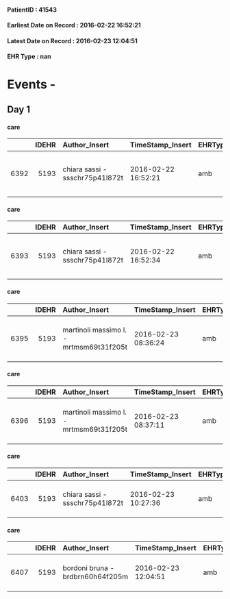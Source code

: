 
#### PatientID : 41543
#### Earliest Date on Record : 2016-02-22 16:52:21
#### Latest Date on Record : 2016-02-23 12:04:51
#### EHR Type : nan

# Events - 

## Day 1

#### care
|      |   IDEHR | Author_Insert                   | TimeStamp_Insert    | EHRType   |   PatientID |   IDGESTIONE_AUSILI |   opt_annulla_consegna | dt_Ric_consegna     | opt_ausilio                                     |
|-----:|--------:|:--------------------------------|:--------------------|:----------|------------:|--------------------:|-----------------------:|:--------------------|:------------------------------------------------|
| 6392 |    5193 | chiara sassi - ssschr75p41l872t | 2016-02-22 16:52:21 | amb       |       41543 |                6266 |                      0 | 2016-02-22 00:00:00 | electronic articulated bed with side rails # 14 |

#### care
|      |   IDEHR | Author_Insert                   | TimeStamp_Insert    | EHRType   |   PatientID |   IDGESTIONE_AUSILI |   opt_annulla_consegna | dt_Ric_consegna     | opt_ausilio                             |
|-----:|--------:|:--------------------------------|:--------------------|:----------|------------:|--------------------:|-----------------------:|:--------------------|:----------------------------------------|
| 6393 |    5193 | chiara sassi - ssschr75p41l872t | 2016-02-22 16:52:34 | amb       |       41543 |                6267 |                      0 | 2016-02-22 00:00:00 | antid air mattress with compressor # 16 |

#### care
|      |   IDEHR | Author_Insert                           | TimeStamp_Insert    | EHRType   |   PatientID |   IDGESTIONE_AUSILI |   ds_ncons |   opt_annulla_consegna | dt_Ric_consegna     | dt_ric_cons_forn    | opt_ausilio                                     |
|-----:|--------:|:----------------------------------------|:--------------------|:----------|------------:|--------------------:|-----------:|-----------------------:|:--------------------|:--------------------|:------------------------------------------------|
| 6395 |    5193 | martinoli massimo l. - mrtmsm69t31f205t | 2016-02-23 08:36:24 | amb       |       41543 |                6269 |      27246 |                      0 | 2016-02-22 00:00:00 | 2016-02-23 00:00:00 | electronic articulated bed with side rails # 14 |

#### care
|      |   IDEHR | Author_Insert                           | TimeStamp_Insert    | EHRType   |   PatientID |   IDGESTIONE_AUSILI |   ds_ncons |   opt_annulla_consegna | dt_Ric_consegna     | dt_ric_cons_forn    | opt_ausilio                             |
|-----:|--------:|:----------------------------------------|:--------------------|:----------|------------:|--------------------:|-----------:|-----------------------:|:--------------------|:--------------------|:----------------------------------------|
| 6396 |    5193 | martinoli massimo l. - mrtmsm69t31f205t | 2016-02-23 08:37:11 | amb       |       41543 |                6270 |      27246 |                      0 | 2016-02-22 00:00:00 | 2016-02-23 00:00:00 | antid air mattress with compressor # 16 |

#### care
|      |   IDEHR | Author_Insert                   | TimeStamp_Insert    | EHRType   |   PatientID |   IDGESTIONE_AUSILI |   opt_annulla_consegna | dt_Ric_consegna     | opt_ausilio                         |
|-----:|--------:|:--------------------------------|:--------------------|:----------|------------:|--------------------:|-----------------------:|:--------------------|:------------------------------------|
| 6403 |    5193 | chiara sassi - ssschr75p41l872t | 2016-02-23 10:27:36 | amb       |       41543 |                6277 |                      0 | 2016-02-23 00:00:00 | handles for getting out of bed # 15 |

#### care
|      |   IDEHR | Author_Insert                    | TimeStamp_Insert    | EHRType   |   PatientID |   IDGESTIONE_AUSILI |   ds_ncons |   opt_annulla_consegna | dt_Ric_consegna     | dt_ric_cons_forn    | opt_ausilio                         |
|-----:|--------:|:---------------------------------|:--------------------|:----------|------------:|--------------------:|-----------:|-----------------------:|:--------------------|:--------------------|:------------------------------------|
| 6407 |    5193 | bordoni bruna - brdbrn60h64f205m | 2016-02-23 12:04:51 | amb       |       41543 |                6281 |      27255 |                      0 | 2016-02-23 00:00:00 | 2016-02-23 00:00:00 | handles for getting out of bed # 15 |


